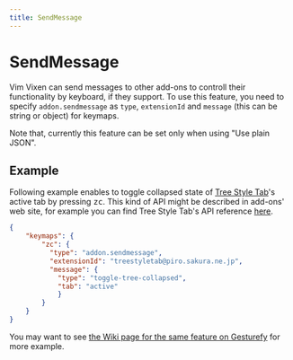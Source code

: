 ```yaml
---
title: SendMessage
---
```


# SendMessage

Vim Vixen can send messages to other add-ons to controll their functionality by keyboard, if they support. To use this feature, you need to specify `addon.sendmessage` as `type`, `extensionId` and `message` (this can be string or object) for keymaps.

Note that, currently this feature can be set only when using "Use plain JSON".

## Example

Following example enables to toggle collapsed state of [Tree Style Tab](https://addons.mozilla.org/firefox/addon/tree-style-tab/)'s active tab by pressing <kbd>zc</kbd>. This kind of API might be described in add-ons' web site, for example you can find Tree Style Tab's API reference [here](https://github.com/piroor/treestyletab/wiki/API-for-other-addons).

```json
{
    "keymaps": {
        "zc": {
          "type": "addon.sendmessage",
          "extensionId": "treestyletab@piro.sakura.ne.jp",
          "message": {
            "type": "toggle-tree-collapsed",
            "tab": "active"
            }
        }
    }
}
```

You may want to see [the Wiki page for the same feature on Gesturefy](https://twitter.com/tomo_ahm/status/1297849816907575296) for more example.

